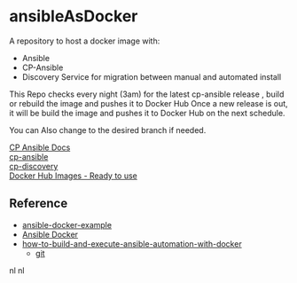 # ansibleAsDocker

A repository to host a docker image with: 
* Ansible 
* CP-Ansible
* Discovery Service for migration between manual and automated install


This Repo checks every night (3am) for the latest cp-ansible release , build or rebuild the image and pushes it to Docker Hub
Once a new release is out, it will be build the image and pushes it to Docker Hub on the next schedule. 



You can Also change to the desired branch if needed. 

[CP Ansible Docs](https://docs.confluent.io/ansible/current/overview.html)  
[cp-ansible](https://github.com/confluentinc/cp-ansible)  
[cp-discovery](https://github.com/confluentinc/cp-discovery)  
[Docker Hub Images - Ready to use](https://hub.docker.com/r/mosheblumberg/mosheblumbergansible)   


## Reference  

* [ansible-docker-example](https://github.com/ChristopherJHart/ansible-docker-example/tree/main)
* [Ansible Docker](https://hackmd.io/@the-ansible-book/B1y5tXers)
* [how-to-build-and-execute-ansible-automation-with-docker](https://www.cbtnuggets.com/blog/technology/devops/how-to-build-and-execute-ansible-automation-with-docker)
  * [git](https://www.cbtnuggets.com/blog/technology/devops/how-to-build-and-execute-ansible-automation-with-docker)



nl
nl
